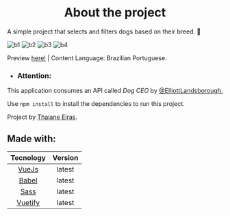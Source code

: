<h1 align="center"> About the project </h1>
A simple project that selects and filters dogs based on their breed. 🐾 <br>
 
![b1](https://img.shields.io/tokei/lines/github/thaemrangel/Dog-Spotting)
![b2](https://img.shields.io/github/stars/thaemrangel/Dog-Spotting) 
![b3](https://img.shields.io/github/issues/thaemrangel/Dog-Spotting)
![b4](https://img.shields.io/github/forks/thaemrangel/Dog-Spotting)
 
  
Preview [here!](https://inspiring-varahamihira-2d2454.netlify.app/) | Content Language: Brazilian Portuguese. 


- ###  Attention: 

This application consumes an API called *Dog CEO* by [@ElliottLandsborough.](https://github.com/ElliottLandsborough/dog-ceo-api)

Use ``npm install`` to install the dependencies to run this project. <br>

 Project by [Thaiane Eiras](https://github.com/thaemrangel).

 ## Made with: 

| Tecnology  | Version |
|:-:|:-:|
| [VueJs](https://vuejs.org/)  | latest | 
| [Babel](https://babeljs.io/)  | latest | 
| [Sass](https://sass-lang.com/)  | latest | 
| [Vuetify](https://vuetifyjs.com/en/)  | latest | 